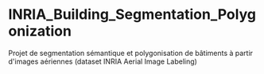 # INRIA_Building_Segmentation_Polygonization
Projet de segmentation sémantique et polygonisation de bâtiments à partir d'images aériennes (dataset INRIA Aerial Image Labeling)

